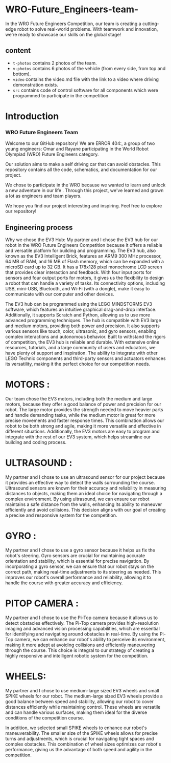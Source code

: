 # WRO-Future_Engineers-team-
 In the WRO Future Engineers Competition, our team is creating a cutting-edge robot to solve real-world problems. With teamwork and innovation, we're ready to showcase our skills on the global stage!

## content
 * `t-photos` contains 2 photos of the team.
 * `v-photos`  contains 6 photos of the vehicle (from every side, from top and bottom).
 *  `video` contains the video.md file with the link to a video where driving demonstration exists.
 *   `src` contains code of control software for all components which were programmed to participate in the competition

# Introduction
### WRO Future Engineers Team 

  Welcome to our GitHub repository! We are ERROR 404:, a group of two young engineers: Omar and Rayane participating in the World Robot Olympiad (WRO) Future Engineers category.

Our solution aims to make a self driving car that can avoid obstacles. This repository contains all the code, schematics, and documentation for our project.

We chose to participate in the WRO because we wanted to learn and unlock a new adventure in our life . Through this project, we've learned and grown a lot as engineers and team players.

We hope you find our project interesting and inspiring. Feel free to explore our repository! 

## Engineering process

  Why we chose the EV3 Hub: My partner and I chose the EV3 hub for our robot in the WRO Future Engineers Competition because it offers a reliable and versatile platform for building and programming. The EV3 hub, also known as the EV3 Intelligent Brick, features an ARM9 300 MHz processor, 64 MB of RAM, and 16 MB of Flash memory, which can be expanded with a microSD card up to 32 GB. It has a 178x128 pixel monochrome LCD screen that provides clear interaction and feedback. With four input ports for sensors and four output ports for motors, it gives us the flexibility to design a robot that can handle a variety of tasks. Its connectivity options, including USB, mini-USB, Bluetooth, and Wi-Fi (with a dongle), make it easy to communicate with our computer and other devices.

  The EV3 hub can be programmed using the LEGO MINDSTORMS EV3 software, which features an intuitive graphical drag-and-drop interface. Additionally, it supports Scratch and Python, allowing us to use more advanced programming techniques. The hub is compatible with EV3 large and medium motors, providing both power and precision. It also supports various sensors like touch, color, ultrasonic, and gyro sensors, enabling complex interactions and autonomous behavior. Built to withstand the rigors of competition, the EV3 hub is reliable and durable. With extensive online resources, tutorials, and a large community of users and educators, we have plenty of support and inspiration. The ability to integrate with other LEGO Technic components and third-party sensors and actuators enhances its versatility, making it the perfect choice for our competition needs.


  # MOTORS :
  Our team chose the EV3 motors, including both the medium and large motors, because they offer a good balance of power and precision for our robot. The large motor provides the strength needed to move heavier parts and handle demanding tasks, while the medium motor is great for more precise movements and faster response times. This combination allows our robot to be both strong and agile, making it more versatile and effective in different situations. Additionally, the EV3 motors are easy to program and integrate with the rest of our EV3 system, which helps streamline our building and coding process.
  
  # ULTRASOUND :
   My partner and I chose to use an ultrasound sensor for our project because it provides an effective way to detect the walls surrounding the course. Ultrasound sensors are known for their accuracy and reliability in measuring distances to objects, making them an ideal choice for navigating through a complex environment. By using ultrasound, we can ensure our robot maintains a safe distance from the walls, enhancing its ability to maneuver efficiently and avoid collisions. This decision aligns with our goal of creating a precise and responsive system for the competition.
  
 # GYRO :
   My partner and I chose to use a gyro sensor because it helps us fix the robot's steering. Gyro sensors are crucial for maintaining accurate orientation and stability, which is essential for precise navigation. By incorporating a gyro sensor, we can ensure that our robot stays on the correct path, making real-time adjustments to its steering as needed. This improves our robot's overall performance and reliability, allowing it to handle the course with greater accuracy and efficiency.
  
  # PITOP CAMERA :
   My partner and I chose to use the Pi-Top camera because it allows us to detect obstacles effectively. The Pi-Top camera provides high-resolution imaging and advanced vision processing capabilities, which are essential for identifying and navigating around obstacles in real-time. By using the Pi-Top camera, we can enhance our robot's ability to perceive its environment, making it more adept at avoiding collisions and efficiently maneuvering through the course. This choice is integral to our strategy of creating a highly responsive and intelligent robotic system for the competition.

  # WHEELS: 
  My partner and I chose to use medium-large sized EV3 wheels and small SPIKE wheels for our robot. The medium-large sized EV3 wheels provide a good balance between speed and stability, allowing our robot to cover distances efficiently while maintaining control. These wheels are versatile and can handle various surfaces, making them ideal for the diverse conditions of the competition course.

In addition, we selected small SPIKE wheels to enhance our robot's maneuverability. The smaller size of the SPIKE wheels allows for precise turns and adjustments, which is crucial for navigating tight spaces and complex obstacles. This combination of wheel sizes optimizes our robot's performance, giving us the advantage of both speed and agility in the competition.





 
